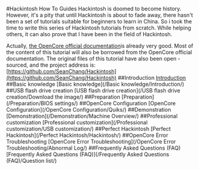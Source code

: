 #Hackintosh How To Guides
Hackintosh is doomed to become history. However, it's a pity that until Hackintosh is about to fade away, there hasn't been a set of tutorials suitable for beginners to learn in China. So i took the time to write this series of Hackintosh tutorials from scratch. While helping others, it can also prove that I have been in the field of Hackintosh.

Actually, [the OpenCore official documentation](https://dortania.github.io/OpenCore-Install-Guide/)is already very good. Most of the content of this tutorial will also be borrowed from the OpenCore official documentation. The original files of this tutorial have also been open - sourced, and the project address is:[https://github.com/SeanChang/Hackintosh](https://github.com/SeanChang/Hackintosh)
##Introduction
[Introduction](/Introduction/Background/)
##Basic knowledge
[Basic knowledge](/Basic knowledge/Introduction/)
##USB flash drive creation
[USB flash drive creation](/USB flash drive creation/Download the image/)
##Preparation
[Preparation](/Preparation/BIOS settings/)
##OpenCore Configuration
[OpenCore Configuration](/OpenCore Configuration/Quiks/)
##Demonstration
[Demonstration](/Demonstration/Machine Overview/)
##Professional customization
[Professional customization](/Professional customization/USB customization/)
##Perfect Hackintosh
[Perfect Hackintosh](/Perfect Hackintosh/Hackintosh/)
##OpenCore Error Troubleshooting
[OpenCore Error Troubleshooting](/OpenCore Error Troubleshooting/Abnormal Log/)
##Frequently Asked Questions (FAQ)
[Frequently Asked Questions (FAQ)](/Frequently Asked Questions (FAQ)/Question list/)